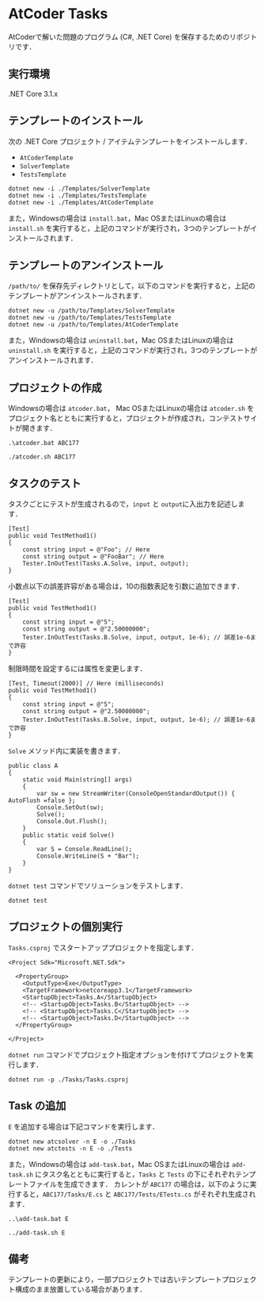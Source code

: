 # AtCoder Tasks

AtCoderで解いた問題のプログラム (C#, .NET Core) を保存するためのリポジトリです．

## 実行環境

.NET Core 3.1.x

## テンプレートのインストール

次の .NET Core プロジェクト / アイテムテンプレートをインストールします．

- `AtCoderTemplate`
- `SolverTemplate`
- `TestsTemplate`

```
dotnet new -i ./Templates/SolverTemplate
dotnet new -i ./Templates/TestsTemplate
dotnet new -i ./Templates/AtCoderTemplate
```

また，Windowsの場合は `install.bat`，Mac OSまたはLinuxの場合は `install.sh` を実行すると，上記のコマンドが実行され，3つのテンプレートがインストールされます．

## テンプレートのアンインストール

`/path/to/` を保存先ディレクトリとして，以下のコマンドを実行すると，上記のテンプレートがアンインストールされます．

```
dotnet new -u /path/to/Templates/SolverTemplate
dotnet new -u /path/to/Templates/TestsTemplate
dotnet new -u /path/to/Templates/AtCoderTemplate
```

また，Windowsの場合は `uninstall.bat`，Mac OSまたはLinuxの場合は `uninstall.sh` を実行すると，上記のコマンドが実行され，3つのテンプレートがアンインストールされます．

## プロジェクトの作成


Windowsの場合は `atcoder.bat`， Mac OSまたはLinuxの場合は `atcoder.sh` をプロジェクト名とともに実行すると，プロジェクトが作成され，コンテストサイトが開きます．

```
.\atcoder.bat ABC177
```

```
./atcoder.sh ABC177
```

## タスクのテスト

タスクごとにテストが生成されるので，`input` と `output`に入出力を記述します．

```
[Test]
public void TestMethod1()
{
    const string input = @"Foo"; // Here
    const string output = @"FooBar"; // Here
    Tester.InOutTest(Tasks.A.Solve, input, output);
}
```

小数点以下の誤差許容がある場合は，10の指数表記を引数に追加できます．

```
[Test]
public void TestMethod1()
{
    const string input = @"5";
    const string output = @"2.50000000";
    Tester.InOutTest(Tasks.B.Solve, input, output, 1e-6); // 誤差1e-6まで許容
}
```

制限時間を設定するには属性を変更します．
```
[Test, Timeout(2000)] // Here (milliseconds)
public void TestMethod1()
{
    const string input = @"5";
    const string output = @"2.50000000";
    Tester.InOutTest(Tasks.B.Solve, input, output, 1e-6); // 誤差1e-6まで許容
}
```

`Solve` メソッド内に実装を書きます．
```
public class A
{
    static void Main(string[] args)
    {
        var sw = new StreamWriter(ConsoleOpenStandardOutput()) { AutoFlush =false };
        Console.SetOut(sw);
        Solve();
        Console.Out.Flush();
    }
    public static void Solve()
    {
        var S = Console.ReadLine();
        Console.WriteLine(S + "Bar");
    }
}
```

`dotnet test` コマンドでソリューションをテストします．

```
dotnet test
```

## プロジェクトの個別実行

`Tasks.csproj` でスタートアッププロジェクトを指定します．

```
<Project Sdk="Microsoft.NET.Sdk">

  <PropertyGroup>
    <OutputType>Exe</OutputType>
    <TargetFramework>netcoreapp3.1</TargetFramework>
    <StartupObject>Tasks.A</StartupObject>
    <!-- <StartupObject>Tasks.B</StartupObject> -->
    <!-- <StartupObject>Tasks.C</StartupObject> -->
    <!-- <StartupObject>Tasks.D</StartupObject> -->
  </PropertyGroup>

</Project>

```

`dotnet run` コマンドでプロジェクト指定オプションを付けてプロジェクトを実行します．

```
dotnet run -p ./Tasks/Tasks.csproj
```

## Task の追加

`E` を追加する場合は下記コマンドを実行します．

```
dotnet new atcsolver -n E -o ./Tasks
dotnet new atctests -n E -o ./Tests
```

また，Windowsの場合は `add-task.bat`，Mac OSまたはLinuxの場合は `add-task.sh` にタスク名とともに実行すると，`Tasks` と `Tests` の下にそれぞれテンプレートファイルを生成できます．
カレントが `ABC177` の場合は，以下のように実行すると，`ABC177/Tasks/E.cs` と `ABC177/Tests/ETests.cs` がそれぞれ生成されます．

```
..\add-task.bat E
```

```
../add-task.sh E
```

## 備考

テンプレートの更新により，一部プロジェクトでは古いテンプレートプロジェクト構成のまま放置している場合があります．
